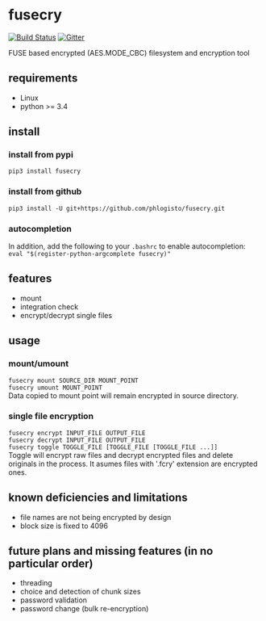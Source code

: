 fusecry 
==================================================
[![Build Status](https://travis-ci.org/phlogisto/fusecry.png)](https://travis-ci.org/phlogisto/fusecry)
[![Gitter](https://badges.gitter.im/Join%20Chat.svg)](https://gitter.im/fusecry/Lobby)

FUSE based encrypted (AES.MODE\_CBC) filesystem and encryption tool

requirements
-------------------------

- Linux
- python >= 3.4

install
-------------------------

### install from pypi
`pip3 install fusecry`  

### install from github
`pip3 install -U git+https://github.com/phlogisto/fusecry.git`  

### autocompletion
In addition, add the following to your `.bashrc` to enable autocompletion:  
`eval "$(register-python-argcomplete fusecry)"`

features
-------------------------

- mount
- integration check
- encrypt/decrypt single files

usage
-------------------------

### mount/umount

`fusecry mount SOURCE_DIR MOUNT_POINT`  
`fusecry umount MOUNT_POINT`  
Data copied to mount point will remain encrypted in source directory.  

### single file encryption

`fusecry encrypt INPUT_FILE OUTPUT_FILE`  
`fusecry decrypt INPUT_FILE OUTPUT_FILE`  
`fusecry toggle TOGGLE_FILE [TOGGLE_FILE [TOGGLE_FILE ...]]`  
Toggle will encrypt raw files and decrypt encrypted files and delete originals
in the process. It asumes files with '.fcry' extension are encrypted ones.

known deficiencies and limitations
-------------------------

- file names are not being encrypted by design
- block size is fixed to 4096

future plans and missing features (in no particular order)
-------------------------

- threading
- choice and detection of chunk sizes
- password validation
- password change (bulk re-encryption)

